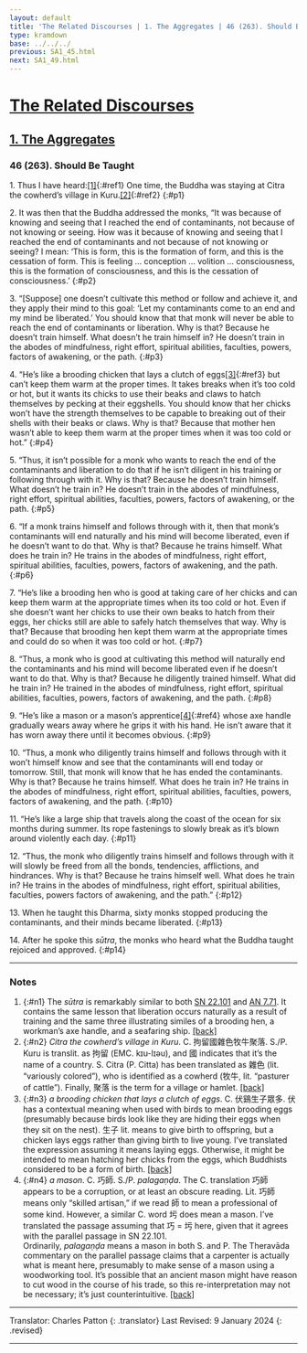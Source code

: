 ```yaml
---
layout: default
title: 'The Related Discourses | 1. The Aggregates | 46 (263). Should Be Taught'
type: kramdown
base: ../../../
previous: SA1_45.html
next: SA1_49.html
---
```


# [The Related Discourses](../index.html)
## [1. The Aggregates](index.html)
### 46 (263). Should Be Taught

1\. Thus I have heard:[\[1\]](#n1){:#ref1} One time, the Buddha was staying at Citra the cowherd’s village in Kuru.[\[2\]](#n2){:#ref2}
{:#p1}

2\. It was then that the Buddha addressed the monks, “It was because of knowing and seeing that I reached the end of contaminants, not because of not knowing or seeing. How was it because of knowing and seeing that I reached the end of contaminants and not because of not knowing or seeing? I mean: ‘This is form, this is the formation of form, and this is the cessation of form. This is feeling … conception … volition … consciousness, this is the formation of consciousness, and this is the cessation of consciousness.’ 
{:#p2}

3\. “[Suppose] one doesn’t cultivate this method or follow and achieve it, and they apply their mind to this goal: ‘Let my contaminants come to an end and my mind be liberated.’ You should know that that monk will never be able to reach the end of contaminants or liberation. Why is that? Because he doesn’t train himself. What doesn’t he train himself in? He doesn’t train in the abodes of mindfulness, right effort, spiritual abilities, faculties, powers, factors of awakening, or the path.
{:#p3}

4\. “He’s like a brooding chicken that lays a clutch of eggs[\[3\]](#n3){:#ref3} but can’t keep them warm at the proper times. It takes breaks when it’s too cold or hot, but it wants its chicks to use their beaks and claws to hatch themselves by pecking at their eggshells. You should know that her chicks won’t have the strength themselves to be capable to breaking out of their shells with their beaks or claws. Why is that? Because that mother hen wasn’t able to keep them warm at the proper times when it was too cold or hot.”
{:#p4}

5\. “Thus, it isn’t possible for a monk who wants to reach the end of the contaminants and liberation to do that if he isn’t diligent in his training or following through with it. Why is that? Because he doesn’t train himself. What doesn’t he train in? He doesn’t train in the abodes of mindfulness, right effort, spiritual abilities, faculties, powers, factors of awakening, or the path.
{:#p5}

6\. “If a monk trains himself and follows through with it, then that monk’s contaminants will end naturally and his mind will become liberated, even if he doesn’t want to do that. Why is that? Because he trains himself. What does he train in? He trains in the abodes of mindfulness, right effort, spiritual abilities, faculties, powers, factors of awakening, and the path.
{:#p6}

7\. “He’s like a brooding hen who is good at taking care of her chicks and can keep them warm at the appropriate times when its too cold or hot. Even if she doesn’t want her chicks to use their own beaks to hatch from their eggs, her chicks still are able to safely hatch themselves that way. Why is that? Because that brooding hen kept them warm at the appropriate times and could do so when it was too cold or hot.
{:#p7}

8\. “Thus, a monk who is good at cultivating this method will naturally end the contaminants and his mind will become liberated even if he doesn’t want to do that. Why is that? Because he diligently trained himself. What did he train in? He trained in the abodes of mindfulness, right effort, spiritual abilities, faculties, powers, factors of awakening, and the path.
{:#p8}

9\. “He’s like a mason or a mason’s apprentice[\[4\]](#n4){:#ref4} whose axe handle gradually wears away where he grips it with his hand. He isn’t aware that it has worn away there until it becomes obvious.
{:#p9}

10\. “Thus, a monk who diligently trains himself and follows through with it won’t himself know and see that the contaminants will end today or tomorrow. Still, that monk will know that he has ended the contaminants. Why is that? Because he trains himself. What does he train in? He trains in the abodes of mindfulness, right effort, spiritual abilities, faculties, powers, factors of awakening, and the path.
{:#p10}

11\. “He’s like a large ship that travels along the coast of the ocean for six months during summer. Its rope fastenings to slowly break as it’s blown around violently each day.
{:#p11}

12\. “Thus, the monk who diligently trains himself and follows through with it will slowly be freed from all the bonds, tendencies, afflictions, and hindrances. Why is that? Because he trains himself well. What does he train in? He trains in the abodes of mindfulness, right effort, spiritual abilities, faculties, powers factors of awakening, and the path.”
{:#p12}

13\. When he taught this Dharma, sixty monks stopped producing the contaminants, and their minds became liberated.
{:#p13}

14\. After he spoke this <em>sūtra</em>, the monks who heard what the Buddha taught rejoiced and approved.
{:#p14}

---

### Notes

1. {:#n1} The <em>sūtra</em> is remarkably similar to both <a href="https://suttacentral.net/sn22.101/en/sujato" target="_blank">SN 22.101</a> and <a href="https://suttacentral.net/an7.71/en/sujato" target="_blank">AN 7.71</a>. It contains the same lesson that liberation occurs naturally as a result of training and the same three illustrating similes of a brooding hen, a workman’s axe handle, and a seafaring ship. [\[back\]](#ref1)
2. {:#n2} <em>Citra the cowherd’s village in Kuru</em>. C. 拘留國雜色牧牛聚落. S./P. Kuru is translit. as 拘留 (EMC. kɪu-lɪəu), and 國 indicates that it’s the name of a country. S. Citra (P. Citta) has been translated as 雜色 (lit. “variously colored”), who is identified as a cowherd (牧牛, lit. “pasturer of cattle”). Finally, 聚落 is the term for a village or hamlet. [\[back\]](#ref2)
3. {:#n3} <em>a brooding chicken that lays a clutch of eggs</em>. C. 伏鷄生子眾多. 伏 has a contextual meaning when used with birds to mean brooding eggs (presumably because birds look like they are hiding their eggs when they sit on the nest). 生子 lit. means to give birth to offspring, but a chicken lays eggs rather than giving birth to live young. I’ve translated the expression assuming it means laying eggs. Otherwise, it might be intended to mean hatching her chicks from the eggs, which Buddhists considered to be a form of birth. [\[back\]](#ref3)
4. {:#n4} <em>a mason</em>. C. 巧師. S./P. <em>palagaṇḍa</em>. The C. translation 巧師 appears to be a corruption, or at least an obscure reading. Lit. 巧師 means only “skilled artisan,” if we read 師 to mean a professional of some kind. However, a similar C. word 圬 does mean a mason. I’ve translated the passage assuming that 巧 = 圬 here, given that it agrees with the parallel passage in SN 22.101.<br/>
Ordinarily, <em>palagaṇḍa</em> means a mason in both S. and P. The Theravāda commentary on the parallel passage claims that a carpenter is actually what is meant here, presumably to make sense of a mason using a woodworking tool. It’s possible that an ancient mason might have reason to cut wood in the course of his trade, so this re-interpretation may not be necessary; it’s just counterintuitive. [\[back\]](#ref4)

---

Translator: Charles Patton
{: .translator}
Last Revised: 9 January 2024
{: .revised}

---